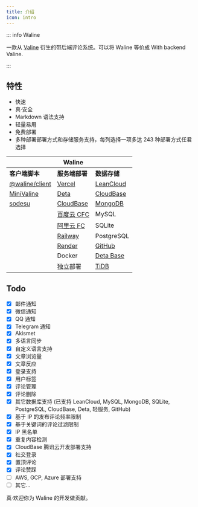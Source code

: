```yaml
---
title: 介绍
icon: intro
---
```


::: info Waline

一款从 [Valine](https://valine.js.org) 衍生的带后端评论系统。可以将 Waline 等价成 With backend Valine.

:::

<!-- more -->

## 特性

- 快速
- 真·安全
- Markdown 语法支持
- 轻量易用
- 免费部署
- 多种部署部署方式和存储服务支持，每列选择一项多达 243 种部署方式任君选择

|                                                 | Waline                                                          |                                                   |
| ----------------------------------------------- | --------------------------------------------------------------- | ------------------------------------------------- |
| **客户端脚本**                                  | **服务端部署**                                                  | **数据存储**                                      |
| [@waline/client](https://waline.js.org)         | [Vercel](https://vercel.com)                                    | [LeanCloud](https://leancloud.app)                |
| [MiniValine](https://minivaline.js.org/)        | [Deta](https://deta.sh)                                         | [CloudBase](https://cloudbase.net)                |
| [sodesu](https://github.com/BeiyanYunyi/sodesu) | [CloudBase](https://cloudbase.net/)                             | [MongoDB](https://mongodb.com)                    |
|                                                 | [百度云 CFC](https://console.bce.baidu.com/cfc/#/cfc/functions) | MySQL                                             |
|                                                 | [阿里云 FC](https://fc.console.aliyun.com/)                     | SQLite                                            |
|                                                 | [Railway](https://railway.app)                                  | PostgreSQL                                        |
|                                                 | [Render](https://render.com)                                    | [GitHub](https://github.com)                      |
|                                                 | Docker                                                          | [Deta Base](https://docs.deta.sh/docs/base/about) |
|                                                 | 独立部署                                                        | [TiDB](https://tidbcloud.com/)                    |

## Todo

- [x] 邮件通知
- [x] 微信通知
- [x] QQ 通知
- [x] Telegram 通知
- [x] Akismet
- [x] 多语言同步
- [x] 自定义语言支持
- [x] 文章浏览量
- [x] 文章反应
- [x] 登录支持
- [x] 用户标签
- [x] 评论管理
- [x] 评论删除
- [x] 其它数据库支持 (已支持 LeanCloud, MySQL, MongoDB, SQLite, PostgreSQL, CloudBase, Deta, 轻服务, GitHub)
- [x] 基于 IP 的发布评论频率限制
- [x] 基于关键词的评论过滤限制
- [x] IP 黑名单
- [x] 重复内容检测
- [x] CloudBase 腾讯云开发部署支持
- [x] 社交登录
- [x] 置顶评论
- [x] 评论赞踩
- [ ] AWS, GCP, Azure 部署支持
- [ ] 其它...

真·欢迎你为 Waline 的开发做贡献。
